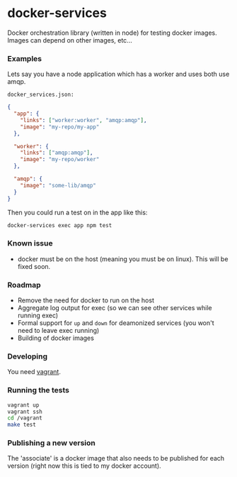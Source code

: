 # docker-services

Docker orchestration library (written in node) for testing
docker images. Images can depend on other images, etc...

### Examples

Lets say you have a node application which has a worker and uses both
use amqp.

`docker_services.json:`

```json
{
  "app": {
    "links": ["worker:worker", "amqp:amqp"],
    "image": "my-repo/my-app"
  },

  "worker": {
    "links": ["amqp:amqp"],
    "image": "my-repo/worker"
  },

  "amqp": {
    "image": "some-lib/amqp"
  }
}

```

Then you could run a test on in the app like this:

```sh
docker-services exec app npm test
```

### Known issue

  - docker must be on the host (meaning you must be on linux). This will be fixed soon.

### Roadmap

  - Remove the need for docker to run on the host
  - Aggregate log output for exec (so we can see other services while running exec)
  - Formal support for `up` and `down` for deamonized services (you won't need to leave exec running)
  - Building of docker images

### Developing

You need [vagrant](http://www.vagrantup.com/).

### Running the tests

```sh
vagrant up
vagrant ssh
cd /vagrant
make test
```

### Publishing a new version

The 'associate' is a docker image that also needs to be published
for each version (right now this is tied to my docker account).
